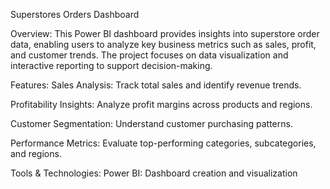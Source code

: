 Superstores Orders Dashboard

Overview:
This Power BI dashboard provides insights into superstore order data, enabling users to analyze key business metrics such as sales, profit, and customer trends. The project focuses on data visualization and interactive reporting to support decision-making.


Features:
Sales Analysis: Track total sales and identify revenue trends.

Profitability Insights: Analyze profit margins across products and regions.

Customer Segmentation: Understand customer purchasing patterns.

Performance Metrics: Evaluate top-performing categories, subcategories, and regions.


Tools & Technologies:
Power BI: Dashboard creation and visualization
